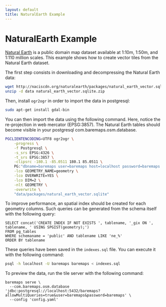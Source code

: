 ```yaml
---
layout: default
title: NaturalEarth Example
---
```


# NaturalEarth Example

[Natural Earth](https://www.naturalearthdata.com/) is a public domain map dataset available at 1:10m, 1:50m, and 1:110 million scales.
This example shows how to create vector tiles from the Natural Earth dataset.

The first step consists in downloading and decompressing the Natural Earth data:

```bash
wget http://naciscdn.org/naturalearth/packages/natural_earth_vector.sqlite.zip
unzip -d data natural_earth_vector.sqlite.zip
```

Then, install `ogr2ogr` in order to import the data in postgresql:

```bash
sudo apt-get install gdal-bin
```

You can then import the data using the following command. Here, notice the re-projection in web mercator (EPSG:3857).
The Natural Earth tables should become visible in your postgresql com.baremaps.osm.database. 

```bash
PGCLIENTENCODING=UTF8 ogr2ogr \
    -progress \
    -f Postgresql \
    -s_srs EPSG:4326 \
    -t_srs EPSG:3857 \
    -clipsrc -180.1 -85.0511 180.1 85.0511 \
    PG:"dbname=baremaps user=baremaps host=localhost password=baremaps port=5432" \
    -lco GEOMETRY_NAME=geometry \
    -lco OVERWRITE=YES \
    -lco DIM=2 \
    -nlt GEOMETRY \
    -overwrite \
    "data/packages/natural_earth_vector.sqlite"
```

To improve performance, an spatial index should be created for each geometry columns. 
Such queries can be generated from the schema itself with the following query:

```postgresql
SELECT concat('CREATE INDEX IF NOT EXISTS ', tablename, '_gix ON ', tablename, ' USING SPGIST(geometry);')
FROM pg_tables
WHERE schemaname = 'public' AND tablename LIKE 'ne_%'
ORDER BY tablename
```

These queries have been saved in the `indexes.sql` file. You can execute it with the following command:

```bash
psql -h localhost -U baremaps baremaps < indexes.sql
```

To preview the data, run the tile server with the following command:

```
baremaps serve \
  --com.baremaps.osm.database 'jdbc:postgresql://localhost:5432/baremaps?allowMultiQueries=true&user=baremaps&password=baremaps' \
  --config 'config.yaml'
```
